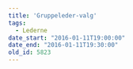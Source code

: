 ```yaml
---
title: 'Gruppeleder-valg'
tags:
  - Lederne
date_start: "2016-01-11T19:00:00"
date_end: "2016-01-11T19:30:00"
old_id: 5823
---
```

